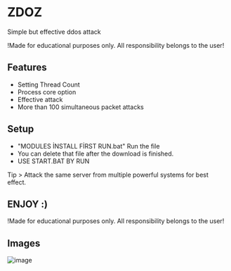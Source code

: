 # ZDOZ
Simple but effective ddos attack


!Made for educational purposes only. All responsibility belongs to the user!


## Features

* Setting Thread Count
* Process core option
* Effective attack
* More than 100 simultaneous packet attacks


## Setup

* "MODULES İNSTALL FİRST RUN.bat" Run the file
* You can delete that file after the download is finished.
* USE START.BAT BY RUN

Tip > Attack the same server from multiple powerful systems for best effect.

## ENJOY :)
!Made for educational purposes only. All responsibility belongs to the user!


## Images

![image](https://user-images.githubusercontent.com/97050615/193459725-fd7b9a31-c87a-49b0-93b6-71a806741700.png)
